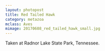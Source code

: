 ```yaml
---
layout: photopost 
title: Red Tailed Hawk
category: metazoa
mclass: Aves
mimage: 20170608_red_tailed_hawk_small.jpg
---
```



Taken at Radnor Lake State Park, Tennessee.
